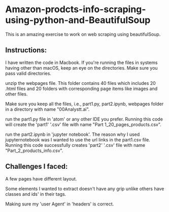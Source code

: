 # Amazon-prodcts-info-scraping-using-python-and-BeautifulSoup
This is an amazing exercise to work on web scraping using beautifulSoup.


## Instructions:

I have written the code in Macbook. If you're running the files in systems having other than macOS, keep an eye on the directories. Make sure you pass valid directories.

unzip the webpages file. This folder contains 40 files which includes 20 .html files and 20 folders with corresponding page items like images and other files.

Make sure you keep all the files, i.e., part1.py, part2.ipynb, webpages folder in a directory with name "00Analystt.ai".

run the part1.py file in 'atom' or any other IDE you prefer. Running this code will create the 'part1' '.csv' file with name "Part 1_20_pages_products.csv".

run the part2.ipynb in 'jupyter notebook'. The reason why I used jupyternotebook was I wanted to use the url links in the part1.csv file. Running this code successfully creates 'part2' '.csv' file with name "Part_2_products_info.csv".


## Challenges I faced:

A few pages have different layout. 

Some elements I wanted to extract doesn't have any grip unlike others have classes and ids' in their tags.

Making sure my 'user Agent' in 'headers' is correct.


